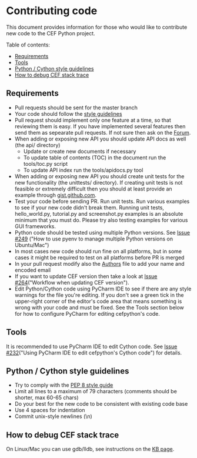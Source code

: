 # Contributing code

This document provides information for those who would like to
contribute new code to the CEF Python project.


Table of contents:
* [Requirements](#requirements)
* [Tools](#tools)
* [Python / Cython style guidelines](#python--cython-style-guidelines)
* [How to debug CEF stack trace](#how-to-debug-cef-stack-trace)


## Requirements

- Pull requests should be sent for the master branch
- Your code should follow the [style guidelines](#python--cython-style-guidelines)
- Pull request should implement only one feature at a time, so that
  reviewing them is easy. If you have implemented several features
  then send them as sepearate pull requests. If not sure then ask
  on the [Forum](https://groups.google.com/group/cefpython).
- When adding or exposing new API you should update API docs as well
  (the api/ directory)
  - Update or create new documents if necessary
  - To update table of contents (TOC) in the document run the
    tools/toc.py script
  - To update API index run the tools/apidocs.py tool
- When adding or exposing new API you should create unit tests
  for the new functionality (the unittests/ directory). If creating
  unit tests is not feasible or extremely difficult then you should
  at least provide an example through [gist.github.com](https://gist.github.com/).
- Test your code before sending PR. Run unit tests. Run various
  examples to see if your new code didn't break them. Running unit tests,
  hello_world.py, tutorial.py and screenshot.py examples is an absolute
  minimum that you must do. Please try also testing examples for
  various GUI frameworks.
- Python code should be tested using multiple Python versions. See
  [Issue #249](../../../issue/249) ("How to use pyenv to manage multiple
  Python versions on Ubuntu/Mac")
- In most cases new code should run fine on all platforms, but in
  some cases it might be required to test on all platforms before
  PR is merged
- In your pull request modify also the [Authors](../Authors) file
  to add your name and encoded email
- If you want to update CEF version then take a look at
  [Issue #264](../../../issues/264)("Workflow when updating CEF version").
- Edit Python/Cython code using PyCharm IDE to see if there are any
  style warnings for the file you're editing. If you don't see a green
  tick in the upper-right corner of the editor's code area that means
  something is wrong with your code and must be fixed. See the Tools
  section below for how to configure PyCharm for editing cefpython's
  code.


## Tools

It is recommended to use PyCharm IDE to edit Cython code. See
[Issue #232](../../../issues/232)("Using PyCharm IDE to edit
cefpython's Cython code") for details.


## Python / Cython style guidelines

* Try to comply with the [PEP 8 style guide](http://www.python.org/dev/peps/pep-0008/)
* Limit all lines to a maximum of 79 characters (comments should be shorter, max 60-65 chars)
* Do your best for the new code to be consistent with existing code base
* Use 4 spaces for indentation
* Commit unix-style newlines (\n)


## How to debug CEF stack trace

On Linux/Mac you can use gdb/lldb, see instructions on the
[KB page](Knowledge-Base.md#python-crashes-with-segmentation-fault---how-to-debug).
